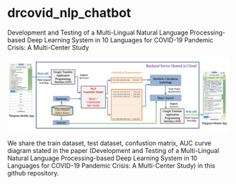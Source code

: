 # drcovid_nlp_chatbot
Development and Testing of a Multi-Lingual Natural Language Processing-based Deep Learning System in 10 Languages for COVID-19 Pandemic Crisis: A Multi-Center Study

![alt text](https://github.com/leixiaofeng-astar/drcovid_nlp_chatbot/blob/main/images/chatbot_arch.png)

We share the train dataset, test dataset, confustion matrix, AUC curve diagram stated in the paper (Development and Testing of a Multi-Lingual Natural Language Processing-based Deep Learning System in 10 Languages for COVID-19 Pandemic Crisis: A Multi-Center Study) in this github repository.

